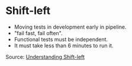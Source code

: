 # Shift-left

* Moving tests in development early in pipeline.
* "fail fast, fail often".
* Functional tests must be independent.
* It must take less than 6 minutes to run it.

Source: [Understanding Shift-left](https://learn.microsoft.com/en-us/training/modules/configure-provision-environments/5-understand-shift-left)
